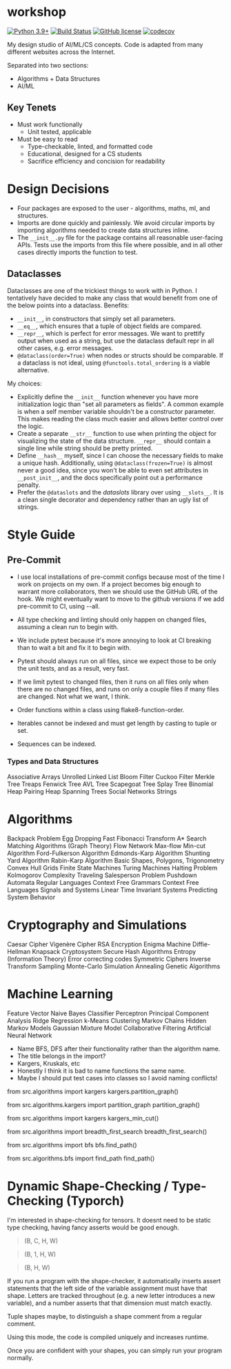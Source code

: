 # workshop

[![Python 3.9+](https://img.shields.io/badge/python-3.9+-blue.svg)](https://www.python.org/downloads/release/python-390/)
[![Build Status](https://travis-ci.com/TylerYep/workshop.svg?branch=master)](https://travis-ci.com/TylerYep/workshop)
[![GitHub license](https://img.shields.io/github/license/TylerYep/workshop)](https://github.com/TylerYep/workshop/blob/master/LICENSE)
[![codecov](https://codecov.io/gh/TylerYep/workshop/branch/master/graph/badge.svg)](https://codecov.io/gh/TylerYep/workshop)

My design studio of AI/ML/CS concepts. Code is adapted from many different websites across the Internet.

Separated into two sections:

- Algorithms + Data Structures
- AI/ML

## Key Tenets

- Must work functionally
  - Unit tested, applicable
- Must be easy to read
  - Type-checkable, linted, and formatted code
  - Educational, designed for a CS students
  - Sacrifice efficiency and concision for readability

# Design Decisions

- Four packages are exposed to the user - algorithms, maths, ml, and structures.
- Imports are done quickly and painlessly. We avoid circular imports by importing algorithms needed to create data structures inline.
- The `__init__.py` file for the package contains all reasonable user-facing APIs. Tests use the imports from this file where possible, and in all other cases directly imports the function to test.

## Dataclasses

Dataclasses are one of the trickiest things to work with in Python. I tentatively have decided to make any class that would benefit from one of the below points into a dataclass.
Benefits:

- `__init__`, in constructors that simply set all parameters.
- `__eq__`, which ensures that a tuple of object fields are compared.
- `__repr__`, which is perfect for error messages. We want to prettify output when used as a string, but use the dataclass default repr in all other cases, e.g. error messages.
- `@dataclass(order=True)` when nodes or structs should be comparable. If a dataclass is not ideal, using `@functools.total_ordering` is a viable alternative.

My choices:

- Explicitly define the `__init__` function whenever you have more initialization logic than "set all parameters as fields". A common example is when a self member variable shouldn't be a constructor parameter. This makes reading the class much easier and allows better control over the logic.
- Create a separate `__str__` function to use when printing the object for visualizing the state of the data structure. `__repr__` should contain a single line while string should be pretty printed.
- Define `__hash__` myself, since I can choose the necessary fields to make a unique hash. Additionally, using `@dataclass(frozen=True)` is almost never a good idea, since you won't be able to even set attributes in `__post_init__`, and the docs specifically point out a performance penalty.
- Prefer the `@dataslots` and the _dataslots_ library over using `__slots__`. It is a clean single decorator and dependency rather than an ugly list of strings.

# Style Guide

## Pre-Commit

- I use local installations of pre-commit configs because most of the time I work on projects on my own. If a project becomes big enough to warrant more collaborators, then we should use the GitHub URL of the hook. We might eventually want to move to the github versions if we add pre-commit to CI, using --all.
- All type checking and linting should only happen on changed files, assuming a clean run to begin with.
- We include pytest because it's more annoying to look at CI breaking than to wait a bit and fix it to begin with.
- Pytest should always run on all files, since we expect those to be only the unit tests, and as a result, very fast.
- If we limit pytest to changed files, then it runs on all files only when there are no changed files,
  and runs on only a couple files if many files are changed. Not what we want, I think.

- Order functions within a class using flake8-function-order.

- Iterables cannot be indexed and must get length by casting to tuple or set.
- Sequences can be indexed.

### Types and Data Structures

Associative Arrays
Unrolled Linked List
Bloom Filter
Cuckoo Filter
Merkle Tree
Treaps
Fenwick Tree
AVL Tree
Scapegoat Tree
Splay Tree
Binomial Heap
Pairing Heap
Spanning Trees
Social Networks
Strings

# Algorithms

Backpack Problem
Egg Dropping
Fast Fibonacci Transform
A\* Search
Matching Algorithms (Graph Theory)
Flow Network
Max-flow Min-cut Algorithm
Ford-Fulkerson Algorithm
Edmonds-Karp Algorithm
Shunting Yard Algorithm
Rabin-Karp Algorithm
Basic Shapes, Polygons, Trigonometry
Convex Hull
Grids
Finite State Machines
Turing Machines
Halting Problem
Kolmogorov Complexity
Traveling Salesperson Problem
Pushdown Automata
Regular Languages
Context Free Grammars
Context Free Languages
Signals and Systems
Linear Time Invariant Systems
Predicting System Behavior

# Cryptography and Simulations

Caesar Cipher
Vigenère Cipher
RSA Encryption
Enigma Machine
Diffie-Hellman
Knapsack Cryptosystem
Secure Hash Algorithms
Entropy (Information Theory)
Error correcting codes
Symmetric Ciphers
Inverse Transform Sampling
Monte-Carlo Simulation
Annealing
Genetic Algorithms

# Machine Learning

Feature Vector
Naive Bayes Classifier
Perceptron
Principal Component Analysis
Ridge Regression
k-Means Clustering
Markov Chains
Hidden Markov Models
Gaussian Mixture Model
Collaborative Filtering
Artificial Neural Network

- Name BFS, DFS after their functionality rather than the algorithm name.
- The title belongs in the import?
- Kargers, Kruskals, etc
- Honestly I think it is bad to name functions the same name.
- Maybe I should put test cases into classes so I avoid naming conflicts!

from src.algorithms import kargers
kargers.partition_graph()

from src.algorithms.kargers import partition_graph
partition_graph()

from src.algorithms import kargers
kargers_min_cut()

from src.algorithms import breadth_first_search
breadth_first_search()

from src.algorithms import bfs
bfs.find_path()

from src.algorithms.bfs import find_path
find_path()

# Dynamic Shape-Checking / Type-Checking (Typorch)

I'm interested in shape-checking for tensors. It doesnt need to be static type checking,
having fancy asserts would be good enough.

> (B, C, H, W)

> (B, 1, H, W)

> (B, H, W)

If you run a program with the shape-checker, it automatically inserts assert statements that the left side of the variable assignment must have that shape. Letters are tracked throughout (e.g. a new letter introduces a new variable), and a number asserts that that dimension must match exactly.

Tuple shapes maybe, to distinguish a shape comment from a regular comment.

Using this mode, the code is compiled uniquely and increases runtime.

Once you are confident with your shapes, you can simply run your program normally.
